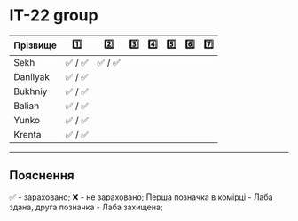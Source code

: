 # IТ-22 group

| Прізвище      | :one: | :two: | :three: | :four: | :five: | :six: | :seven: |
| :------- |:-----:| :----:| :----:| :----:| :----:| :----:| :----:|
| Sekh     |:white_check_mark: / :white_check_mark:|:white_check_mark: / :white_check_mark:|
| Danilyak |:white_check_mark: / :white_check_mark:|
| Bukhniy  |:white_check_mark: / :white_check_mark:|
| Balian   |:white_check_mark: / :white_check_mark:|
| Yunko    |:white_check_mark: / :white_check_mark:|
| Krenta   |:white_check_mark: / :white_check_mark:|


---
## Пояснення
:white_check_mark: - зараховано;
:x: - не зараховано;
Перша позначка в комірці - Лаба здана, друга позначка - Лаба захищена;


